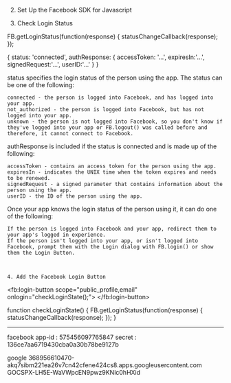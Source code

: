 
2. Set Up the Facebook SDK for Javascript
<script>
  window.fbAsyncInit = function() {
    FB.init({
      appId      : '{your-app-id}',
      cookie     : true,
      xfbml      : true,
      version    : '{api-version}'
    });
      
    FB.AppEvents.logPageView();   
      
  };

  (function(d, s, id){
     var js, fjs = d.getElementsByTagName(s)[0];
     if (d.getElementById(id)) {return;}
     js = d.createElement(s); js.id = id;
     js.src = "https://connect.facebook.net/en_US/sdk.js";
     fjs.parentNode.insertBefore(js, fjs);
   }(document, 'script', 'facebook-jssdk'));
</script>

3. Check Login Status

FB.getLoginStatus(function(response) {
    statusChangeCallback(response);
});



{
    status: 'connected',
    authResponse: {
        accessToken: '...',
        expiresIn:'...',
        signedRequest:'...',
        userID:'...'
    }
}



status specifies the login status of the person using the app. The status can be one of the following:

    connected - the person is logged into Facebook, and has logged into your app.
    not_authorized - the person is logged into Facebook, but has not logged into your app.
    unknown - the person is not logged into Facebook, so you don't know if they've logged into your app or FB.logout() was called before and therefore, it cannot connect to Facebook. 

authResponse is included if the status is connected and is made up of the following:

    accessToken - contains an access token for the person using the app.
    expiresIn - indicates the UNIX time when the token expires and needs to be renewed.
    signedRequest - a signed parameter that contains information about the person using the app.
    userID - the ID of the person using the app. 

Once your app knows the login status of the person using it, it can do one of the following:

    If the person is logged into Facebook and your app, redirect them to your app's logged in experience.
    If the person isn't logged into your app, or isn't logged into Facebook, prompt them with the Login dialog with FB.login() or show them the Login Button. 



    4. Add the Facebook Login Button

    
<fb:login-button 
  scope="public_profile,email"
  onlogin="checkLoginState();">
</fb:login-button>


function checkLoginState() {
  FB.getLoginStatus(function(response) {
    statusChangeCallback(response);
  });
}

-----------------------------

facebook
app-id : 575456097765847
secret : 136ce7aa6719430cba0a30b78be9127b

google
368956610470-akq7sibm221ea26v7cn42cfene424cs8.apps.googleusercontent.com
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